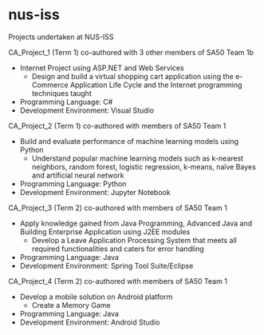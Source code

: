 # nus-iss
Projects undertaken at NUS-ISS

CA_Project_1 (Term 1) co-authored with 3 other members of SA50 Team 1b
- Internet Project using ASP.NET and Web Services
  - Design and build a virtual shopping cart application using the e-Commerce Application Life Cycle and the Internet programming techniques taught
- Programming Language: C#
- Development Environment: Visual Studio


CA_Project_2 (Term 1) co-authored with members of SA50 Team 1
- Build and evaluate performance of machine learning models using Python
  - Understand popular machine learning models such as k-nearest neighbors, random forest, logistic regression, k-means, naïve Bayes and artificial neural network
- Programming Language: Python
- Development Environment: Jupyter Notebook


CA_Project_3 (Term 2) co-authored with members of SA50 Team 1
- Apply knowledge gained from Java Programming, Advanced Java and Building Enterprise Application using J2EE modules
  - Develop a Leave Application Processing System that meets all required functionalities and caters for error handling
- Programming Language: Java
- Development Environment: Spring Tool Suite/Eclipse


CA_Project_4 (Term 2) co-authored with members of SA50 Team 1
- Develop a mobile solution on Android platform
  - Create a Memory Game 
- Programming Language: Java
- Development Environment: Android Studio
